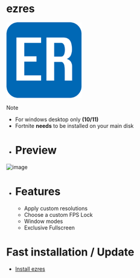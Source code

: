 # ezres
<img src="./icons/icon.png" width=200 height=200>

>[!NOTE]
> - For windows desktop only **(10/11)**
> - Fortnite **needs** to be installed on your main disk

- # Preview
![image](https://github.com/ivoxprojects/ezres/assets/119132476/aa7847ce-7855-47fc-b6f8-5a5b4df71bde)



- # Features
  - Apply custom resolutions
  - Choose a custom FPS Lock
  - Window modes
  - Exclusive Fullscreen

# Fast installation / Update
- [Install ezres](https://github.com/ivoxprojects/ezres/releases/tag/download)
